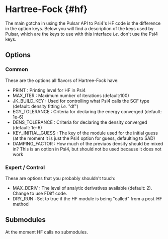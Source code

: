 Hartree-Fock                                                               {#hf}
============

The main gotcha in using the Pulsar API to Psi4's HF code is the difference in
the option keys.  Below you will find a description of the keys used by Pulsar,
which are the keys to use with this interface *i.e.* don't use the Psi4 keys.

## Options

### Common

These are the options all flavors of Hartree-Fock have:

- PRINT : Printing level for HF in Psi4
- MAX_ITER : Maximum number of iterations (default:100)
- JK_BUILD_KEY : Used for controlling what Psi4 calls the SCF type
  (default: density fitting *i.e.* "df")
- EGY_TOLERANCE : Criteria for declaring the energy converged (default: 1e-6)
- DENS_TOLERANCE : Criteria for declaring the density converged (default: 1e-6)
- KEY_INITIAL_GUESS : The key of the module used for the initial guess (at the
  moment it is just the Psi4 option for guess, defaulting to SAD) 
- DAMPING_FACTOR : How much of the previuos density should be mixed in? This is
  an option in Psi4, but should not be used because it does not work

### Expert / Control

These are options that you probably shouldn't touch:

- MAX_DERIV : The level of analytic derivatives available (default: 2).  Change
  to use FDiff code.
- DRY_RUN : Set to true if the HF module is being "called" from a post-HF method

## Submodules

At the moment HF calls no submodules.
